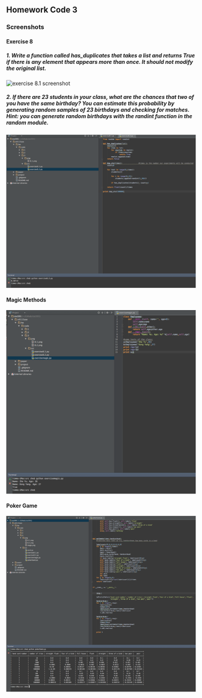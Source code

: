## Homework Code 3

### Screenshots

#### Exercise 8
##### 1. Write a function called has_duplicates that takes a list and returns True if there is any element that appears more than once. It should not modify the original list.
![exercise 8.1 screenshot](/png/8.1.png)

##### 2. If there are 23 students in your class, what are the chances that two of you have the same birthday? You can estimate this probability by generating random samples of 23 birthdays and checking for matches. Hint: you can generate random birthdays with the randint function in the random module.

![exercise 8.1 screenshot](https://raw.githubusercontent.com/azhe825/x9115ase/master/hw/code/3/png/8.2.png)

#### Magic Methods

![Magic method screenshot](https://raw.githubusercontent.com/azhe825/x9115ase/master/hw/code/3/png/magic.png)

#### Poker Game

![Poker game screenshot](https://raw.githubusercontent.com/azhe825/x9115ase/master/hw/code/3/png/poker.png)

